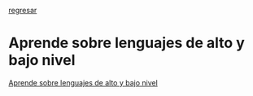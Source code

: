 [regresar](Martes.md)
# Aprende sobre lenguajes de alto y bajo nivel

[Aprende sobre lenguajes de alto y bajo nivel](https://www.youtube.com/watch?v=bUWCD45qniA)
